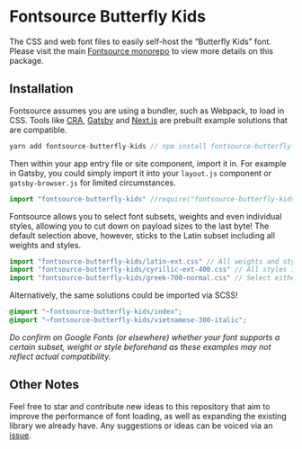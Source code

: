 # Fontsource Butterfly Kids

The CSS and web font files to easily self-host the “Butterfly Kids” font. Please visit the main [Fontsource monorepo](https://github.com/DecliningLotus/fontsource) to view more details on this package.

## Installation

Fontsource assumes you are using a bundler, such as Webpack, to load in CSS. Tools like [CRA](https://create-react-app.dev/), [Gatsby](https://www.gatsbyjs.org/) and [Next.js](https://nextjs.org/) are prebuilt example solutions that are compatible.

```javascript
yarn add fontsource-butterfly-kids // npm install fontsource-butterfly-kids
```

Then within your app entry file or site component, import it in. For example in Gatsby, you could simply import it into your `layout.js` component or `gatsby-browser.js` for limited circumstances.

```javascript
import "fontsource-butterfly-kids" //require("fontsource-butterfly-kids")
```

Fontsource allows you to select font subsets, weights and even individual styles, allowing you to cut down on payload sizes to the last byte! The default selection above, however, sticks to the Latin subset including all weights and styles.

```javascript
import "fontsource-butterfly-kids/latin-ext.css" // All weights and styles included.
import "fontsource-butterfly-kids/cyrillic-ext-400.css" // All styles included.
import "fontsource-butterfly-kids/greek-700-normal.css" // Select either normal or italic.
```

Alternatively, the same solutions could be imported via SCSS!

```scss
@import "~fontsource-butterfly-kids/index";
@import "~fontsource-butterfly-kids/vietnamese-300-italic";
```

_Do confirm on Google Fonts (or elsewhere) whether your font supports a certain subset, weight or style beforehand as these examples may not reflect actual compatibility._

## Other Notes

Feel free to star and contribute new ideas to this repository that aim to improve the performance of font loading, as well as expanding the existing library we already have. Any suggestions or ideas can be voiced via an [issue](https://github.com/DecliningLotus/fontsource/issues).
